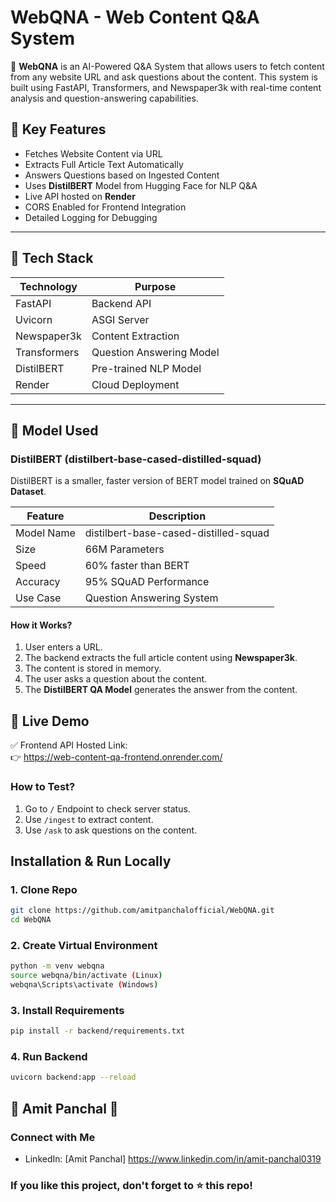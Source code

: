 # WebQNA - Web Content Q&A System

🚀 **WebQNA** is an AI-Powered Q&A System that allows users to fetch content from any website URL and ask questions about the content. This system is built using FastAPI, Transformers, and Newspaper3k with real-time content analysis and question-answering capabilities.

## 🔑 Key Features
- Fetches Website Content via URL
- Extracts Full Article Text Automatically
- Answers Questions based on Ingested Content
- Uses **DistilBERT** Model from Hugging Face for NLP Q&A
- Live API hosted on **Render**
- CORS Enabled for Frontend Integration
- Detailed Logging for Debugging

---

## 🎯 Tech Stack
| Technology     | Purpose               |
|---------------|---------------------|
| FastAPI       | Backend API         |
| Uvicorn       | ASGI Server        |
| Newspaper3k   | Content Extraction |
| Transformers  | Question Answering Model |
| DistilBERT    | Pre-trained NLP Model |
| Render        | Cloud Deployment |

---

## 🤖 Model Used
### **DistilBERT (distilbert-base-cased-distilled-squad)**
DistilBERT is a smaller, faster version of BERT model trained on **SQuAD Dataset**.

| Feature           | Description               |
|----------------|--------------------------|
| Model Name     | distilbert-base-cased-distilled-squad |
| Size           | 66M Parameters         |
| Speed         | 60% faster than BERT   |
| Accuracy      | 95% SQuAD Performance  |
| Use Case      | Question Answering System |

#### How it Works?
1. User enters a URL.
2. The backend extracts the full article content using **Newspaper3k**.
3. The content is stored in memory.
4. The user asks a question about the content.
5. The **DistilBERT QA Model** generates the answer from the content.

## 🚀 Live Demo
✅ Frontend API Hosted Link:  
👉 https://web-content-qa-frontend.onrender.com/

### How to Test?
1. Go to `/` Endpoint to check server status.
2. Use `/ingest` to extract content.
3. Use `/ask` to ask questions on the content.

## Installation & Run Locally
### 1. Clone Repo
```bash
git clone https://github.com/amitpanchalofficial/WebQNA.git
cd WebQNA
```

### 2. Create Virtual Environment
```bash
python -m venv webqna
source webqna/bin/activate (Linux)
webqna\Scripts\activate (Windows)
```

### 3. Install Requirements
```bash
pip install -r backend/requirements.txt
```

### 4. Run Backend
```bash
uvicorn backend:app --reload
```

## 🙌 Amit Panchal 🚀
### Connect with Me
- LinkedIn: [Amit Panchal] https://www.linkedin.com/in/amit-panchal0319

### If you like this project, don't forget to ⭐ this repo!

